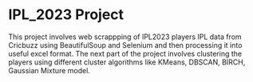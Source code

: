 # IPL_2023 Project
This project involves web scrappping of IPL2023 players IPL data from Cricbuzz using BeautifulSoup and Selenium and then processing it into useful excel format.
The next part of the project involves clustering the players using different cluster algorithms like KMeans, DBSCAN, BIRCH, Gaussian Mixture model. 
